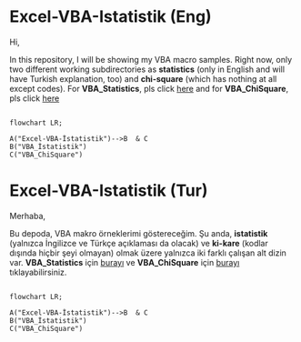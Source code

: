# Excel-VBA-Istatistik (Eng)

Hi,

In this repository, I will be showing my VBA macro samples. Right now, only two different working subdirectories as **statistics** (only in English and will have Turkish explanation, too) and **chi-square** (which has nothing at all except codes). For **VBA_Statistics**, pls click [here](./VBA_Statistics/README.md) and for **VBA_ChiSquare**, pls click [here](./VBA_ChiSquare/README.md)

```mermaid

flowchart LR;

A("Excel-VBA-İstatistik")-->B  & C
B("VBA_İstatistik")
C("VBA_ChiSquare")

```

# Excel-VBA-Istatistik (Tur)

Merhaba,

Bu depoda, VBA makro örneklerimi göstereceğim. Şu anda, **istatistik** (yalnızca İngilizce ve Türkçe açıklaması da olacak) ve **ki-kare** (kodlar dışında hiçbir şeyi olmayan) olmak üzere yalnızca iki farklı çalışan alt dizin var. **VBA_Statistics** için [burayı](./VBA_Statistics/README(TUR)) ve **VBA_ChiSquare** için [burayı](./VBA_ChiSquare/README.md) tıklayabilirsiniz.

```mermaid

flowchart LR;

A("Excel-VBA-İstatistik")-->B  & C
B("VBA_İstatistik")
C("VBA_ChiSquare")

```
